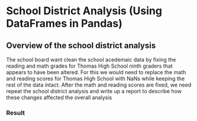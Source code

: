 # School District Analysis (Using DataFrames in Pandas)

## Overview of the school district analysis

The school board want clean the school acedemaic data by fixing the reading and math grades for Thomas High School ninth graders that appears to have been altered. 
For this we would need to replace the math and reading scores for Thomas High School with NaNs while keeping the rest of the data intact. After the math and reading scores are fixed, we need repeat the school district analysis and write up a report to describe how these changes affected the overall analysis

### Result
